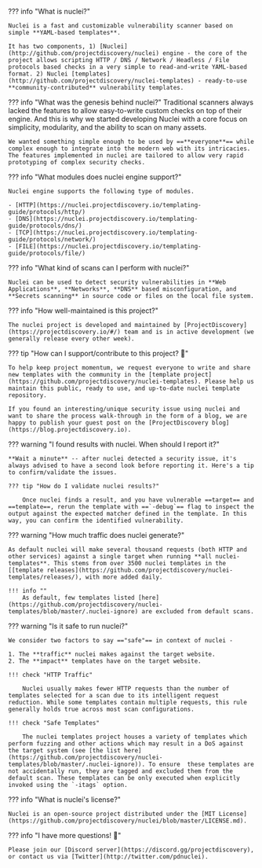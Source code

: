 ??? info "What is nuclei?"

	Nuclei is a fast and customizable vulnerability scanner based on simple **YAML-based templates**.
	
	It has two components, 1) [Nuclei](http://github.com/projectdiscovery/nuclei) engine - the core of the project allows scripting HTTP / DNS / Network / Headless / File protocols based checks in a very simple to read-and-write YAML-based format. 2) Nuclei [templates](http://github.com/projectdiscovery/nuclei-templates) - ready-to-use **community-contributed** vulnerability templates.


??? info "What was the genesis behind nuclei?"
	Traditional scanners always lacked the features to allow easy-to-write custom checks on top of their engine. And this is why we started developing Nuclei with a core focus on simplicity, modularity, and the ability to scan on many assets.

	We wanted something simple enough to be used by ==**everyone**== while complex enough to integrate into the modern web with its intricacies. The features implemented in nuclei are tailored to allow very rapid prototyping of complex security checks.

??? info "What modules does nuclei engine support?"

	Nuclei engine supports the following type of modules.

	- [HTTP](https://nuclei.projectdiscovery.io/templating-guide/protocols/http/)
	- [DNS](https://nuclei.projectdiscovery.io/templating-guide/protocols/dns/)
	- [TCP](https://nuclei.projectdiscovery.io/templating-guide/protocols/network/)
	- [FILE](https://nuclei.projectdiscovery.io/templating-guide/protocols/file/)

??? info "What kind of scans can I perform with nuclei?"

	Nuclei can be used to detect security vulnerabilities in **Web Applications**, **Networks**, **DNS** based misconfiguration, and **Secrets scanning** in source code or files on the local file system.

??? info "How well-maintained is this project?"

	The nuclei project is developed and maintained by [ProjectDiscovery](https://projectdiscovery.io/#/) team and is in active development (we generally release every other week).

??? tip "How can I support/contribute to this project? 💙"

	To help keep project momentum, we request everyone to write and share new templates with the community in the [template project](https://github.com/projectdiscovery/nuclei-templates). Please help us maintain this public, ready to use, and up-to-date nuclei template repository.

	If you found an interesting/unique security issue using nuclei and want to share the process walk-through in the form of a blog, we are happy to publish your guest post on the [ProjectDiscovery blog](https://blog.projectdiscovery.io).

??? warning "I found results with nuclei. When should I report it?"

	**Wait a minute** -- after nuclei detected a security issue, it's always advised to have a second look before reporting it. Here's a tip to confirm/validate the issues.

	??? tip "How do I validate nuclei results?"

		Once nuclei finds a result, and you have vulnerable ==target== and ==template==, rerun the template with ==`-debug`== flag to inspect the output against the expected matcher defined in the template. In this way, you can confirm the identified vulnerability.

??? warning "How much traffic does nuclei generate?"
	
	As default nuclei will make several thousand requests (both HTTP and other services) against a single target when running **all nuclei-templates**. This stems from over 3500 nuclei templates in the [[template releases](https://github.com/projectdiscovery/nuclei-templates/releases/), with more added daily.

	!!! info ""
		As default, few templates listed [here](https://github.com/projectdiscovery/nuclei-templates/blob/master/.nuclei-ignore) are excluded from default scans.


??? warning "Is it safe to run nuclei?"

	We consider two factors to say =="safe"== in context of nuclei -

	1. The **traffic** nuclei makes against the target website.
	2. The **impact** templates have on the target website.

	!!! check "HTTP Traffic"

		Nuclei usually makes fewer HTTP requests than the number of templates selected for a scan due to its intelligent request reduction. While some templates contain multiple requests, this rule generally holds true across most scan configurations.

	!!! check "Safe Templates"

		The nuclei templates project houses a variety of templates which perform fuzzing and other actions which may result in a DoS against the target system (see [the list here](https://github.com/projectdiscovery/nuclei-templates/blob/master/.nuclei-ignore)). To ensure  these templates are not accidentally run, they are tagged and excluded them from the default scan. These templates can be only executed when explicitly invoked using the `-itags` option.

??? info "What is nuclei's license?"

	Nuclei is an open-source project distributed under the [MIT License](https://github.com/projectdiscovery/nuclei/blob/master/LICENSE.md).


??? info "I have more questions! 🙋"
	
	Please join our [Discord server](https://discord.gg/projectdiscovery), or contact us via [Twitter](http://twitter.com/pdnuclei).

